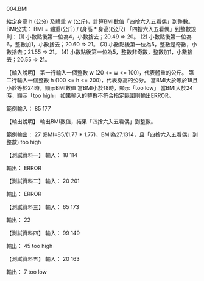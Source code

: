 004.BMI

給定身高 h (公分) 及體重 w (公斤)，計算BMI數值「四捨六入五看偶」到整數。BMI公式：
BMI = 體重(公斤) / (身高 * 身高)(公尺)
「四捨六入五看偶」到整數規則：
(1) 小數點後第一位為4，小數捨去；20.49 => 20。
(2) 小數點後第一位為6，整數加1，小數捨去；20.60 => 21。
(3) 小數點後第一位為5，整數是奇數，小數捨去；21.55 => 21。
(4) 小數點後第一位為5，整數非奇數，整數加1，小數捨去；20.55 => 21。

【輸入說明】
第一行輸入一個整數 w (20 <= w <= 100)，代表體重的公斤。
第二行輸入一個整數 h (100 <= h <= 200)，代表身高的公分。
當BMI大於等於18且小於等於24時，顯示BMI數值
當BMI小於18時，顯示「too low」
當BMI大於24時，顯示「too high」
如果輸入的整數不符合指定範圍則輸出ERROR。

範例輸入：
85
177

【輸出說明】
輸出BMI數值，結果「四捨六入五看偶」到整數。

範例輸出：
27 (BMI=85/(1.77 * 1.77)，BMI為27.1314，且「四捨六入五看偶」到整數)
too high

【測試資料一】
輸入：
18
114

輸出：
ERROR

【測試資料二】
輸入：
20
201

輸出：
ERROR

【測試資料三】
輸入：
65
173

輸出：
22

【測試資料四】
輸入：
99
149

輸出：
45
too high

【測試資料五】
輸入：
20
163

輸出：
7
too low